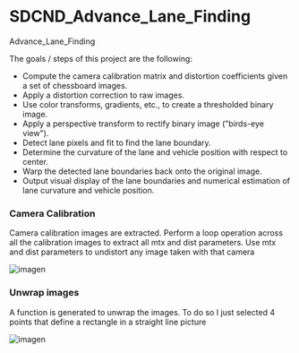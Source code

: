 # SDCND_Advance_Lane_Finding
Advance_Lane_Finding

The goals / steps of this project are the following:

* Compute the camera calibration matrix and distortion coefficients given a set of chessboard images.
* Apply a distortion correction to raw images.
* Use color transforms, gradients, etc., to create a thresholded binary image.
* Apply a perspective transform to rectify binary image ("birds-eye view").
* Detect lane pixels and fit to find the lane boundary.
* Determine the curvature of the lane and vehicle position with respect to center.
* Warp the detected lane boundaries back onto the original image.
* Output visual display of the lane boundaries and numerical estimation of lane curvature and vehicle position.

### Camera Calibration

Camera calibration images are extracted. 
Perform a loop operation across all the calibration images to extract all mtx and dist parameters.
Use mtx and dist parameters to undistort any image taken with that camera

![imagen](https://user-images.githubusercontent.com/41348711/46917671-e14b8880-cfc9-11e8-9299-165012fee99e.png)


### Unwrap images

A function is generated to unwrap the images. To do so I just selected 4 points that define a rectangle in a straight line picture

![imagen](https://user-images.githubusercontent.com/41348711/46917728-69ca2900-cfca-11e8-9a51-258d33244f74.png)
